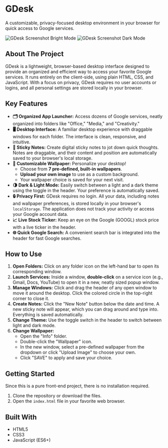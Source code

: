 # GDesk

A customizable, privacy-focused desktop environment in your browser for quick access to Google services.

![GDesk Screenshot Bright Mode](https://i.postimg.cc/mDZYxtqV/GDek-Bright-Mode.png) 
![GDesk Screenshot Dark Mode](https://i.postimg.cc/y8X3V7F4/GDesk-Dark-Mode.png) 

## About The Project

GDesk is a lightweight, browser-based desktop interface designed to provide an organized and efficient way to access your favorite Google services. It runs entirely on the client-side, using plain HTML, CSS, and JavaScript. With a focus on privacy, GDesk requires no user accounts or logins, and all personal settings are stored locally in your browser.

## Key Features

*   **🗂️ Organized App Launcher:** Access dozens of Google services, neatly organized into folders like "Office," "Media," and "Creativity."
*   **🖥️ Desktop Interface:** A familiar desktop experience with draggable windows for each folder. The interface is clean, responsive, and intuitive.
*   **📝 Sticky Notes:** Create digital sticky notes to jot down quick thoughts. Notes are draggable, and their content and position are automatically saved to your browser's local storage.
*   **🎨 Customizable Wallpaper:** Personalize your desktop!
    *   Choose from **7 pre-defined, built-in wallpapers**.
    *   **Upload your own image** to use as a custom background.
    *   Your wallpaper choice is saved for your next visit.
*   **🌗 Dark & Light Mode:** Easily switch between a light and a dark theme using the toggle in the header. Your preference is automatically saved.
*   **🔒 Privacy First:** GDesk requires no login. All your data, including notes and wallpaper preferences, is stored locally in your browser's `localStorage`. The application does not track your activity or access your Google account data.
*   **📈 Live Stock Ticker:** Keep an eye on the Google (GOOGL) stock price with a live ticker in the header.
*   **🌐 Quick Google Search:** A convenient search bar is integrated into the header for fast Google searches.

## How to Use

1.  **Open Folders:** Click on any folder icon on the left-hand bar to open its corresponding window.
2.  **Launch Services:** Inside a window, **double-click** on a service icon (e.g., Gmail, Docs, YouTube) to open it in a new, neatly sized popup window.
3.  **Manage Windows:** Click and drag the header of any open window to move it around the desktop. Click the colored circle in the top-right corner to close it.
4.  **Create Notes:** Click the "New Note" button below the date and time. A new sticky note will appear, which you can drag around and type into. Everything is saved automatically.
5.  **Change Theme:** Use the toggle switch in the header to switch between light and dark mode.
6.  **Change Wallpaper:**
    *   Open the "Info" folder.
    *   Double-click the "Wallpaper" icon.
    *   In the new window, select a pre-defined wallpaper from the dropdown or click "Upload Image" to choose your own.
    *   Click "SAVE" to apply and save your choice.

## Getting Started

Since this is a pure front-end project, there is no installation required.

1.  Clone the repository or download the files.
2.  Open the `index.html` file in your favorite web browser.

## Built With

*   HTML5
*   CSS3
*   JavaScript (ES6+)
